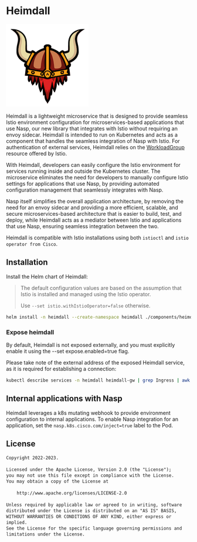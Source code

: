 # Heimdall

![Heimdall](images/heimdall-logo.png)

Heimdall is a lightweight microservice that is designed to provide seamless Istio environment configuration for microservices-based applications that use Nasp, our new library that integrates with Istio without requiring an envoy sidecar. Heimdall is intended to run on Kubernetes and acts as a component that handles the seamless integration of Nasp with Istio. For authentication of external services, Heimdall relies on the [WorkloadGroup](https://istio.io/latest/docs/reference/config/networking/workload-group/) resource offered by Istio.

With Heimdall, developers can easily configure the Istio environment for services running inside and outside the Kubernetes cluster. The microservice eliminates the need for developers to manually configure Istio settings for applications that use Nasp, by providing automated configuration management that seamlessly integrates with Nasp.

Nasp itself simplifies the overall application architecture, by removing the need for an envoy sidecar and providing a more efficient, scalable, and secure microservices-based architecture that is easier to build, test, and deploy, while Heimdall acts as a mediator between Istio and applications that use Nasp, ensuring seamless integration between the two.

Heimdall is compatible with Istio installations using both `istioctl` and `istio operator from Cisco`.

## Installation

Install the Helm chart of Heimdall:

> The default configuration values are based on the assumption that Istio is installed and managed using the Istio operator.
>
> Use `--set istio.withIstioOperator=false` otherwise.

```bash
helm install -n heimdall --create-namespace heimdall ./components/heimdall/deploy/charts/heimdall
```

### Expose heimdall

By default, Heimdall is not exposed externally, and you must explicitly enable it using the --set expose.enabled=true flag.

Please take note of the external address of the exposed Heimdall service, as it is required for establishing a connection:

```bash
kubectl describe services -n heimdall heimdall-gw | grep Ingress | awk '{print $3}'
```

## Internal applications with Nasp

Heimdall leverages a k8s mutating webhook to provide environment configuration to internal applications. To enable Nasp integration for an application, set the `nasp.k8s.cisco.com/inject=true` label to the Pod.

## License

```text
Copyright 2022-2023.

Licensed under the Apache License, Version 2.0 (the "License");
you may not use this file except in compliance with the License.
You may obtain a copy of the License at

    http://www.apache.org/licenses/LICENSE-2.0

Unless required by applicable law or agreed to in writing, software
distributed under the License is distributed on an "AS IS" BASIS,
WITHOUT WARRANTIES OR CONDITIONS OF ANY KIND, either express or implied.
See the License for the specific language governing permissions and
limitations under the License.
```
